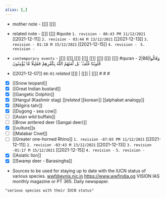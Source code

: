 ```yaml
---
alias: [,]
---
```

- mother note - [[]] [[]]
- related note - [[]] [[]] #quote 
`1. revision - 06:43 PM 11/12/2021` [[2021-12-11]]
`2. revision - 03:44 M 13/12/2021` [[2021-12-13]]
`3. revision - 01:18 M 15/12/2021` [[2021-12-15]]
`4. revision - `
`5. revision - `

- `contemporary events` - [[]] [[]] [[]] [[]] [[]] [[]] [[]] [[]] #quran - 2|88|وَقَالُوا قُلُوبُنَا غُلْفٌ ۚ بَل لَّعَنَهُمُ اللَّهُ بِكُفْرِهِمْ فَقَلِيلًا مَّا يُؤْمِنُونَ

- [[2021-12-07]]  `00:01` _related_ [[]] | [[]] | [[]] # # #

- [x] [[Snow leopard]]
- [x] [[Great Indian bustard]]
- [x] [[Gangetic Dolphin]]
- [x] [[Hangul (Kashmir stag) ]]_related_ [[korean]] [[alphabet analogy]]
- [x] [[Nilgiris tahr]]
- [x] [[Dugong - sea cow]]
- [ ] [[Asian wild buffalo]]
- [ ] [[Brow antlered deer (Sangai deer)]]
- [x] [[vulture]]s
- [ ] [[Malabar Civet]]
- [ ] [[Greater one-horned Rhino]]
`1. revision -07:03 PM 11/12/2021` [[2021-12-11]]
`2. revision -03:43 M 13/12/2021` [[2021-12-13]]
`3. revision -01:17 M 15/12/2021` [[2021-12-15]]
`4. revision -`
`5. revision -`
- [x] [[Asiatic lion]]
- [x] [[Swamp deer - Barasingha]]

- Sources to be used for staying up to date with the IUCN status of various species.
		wwf@evnis.nic.in
		https://www.wwfindia.og
		VISION IAS monthly magazine or PT 365.
		Daily newspaper.

```query
"various species with their IUCN status"
```